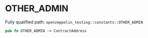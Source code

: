 # OTHER_ADMIN

Fully qualified path: `openzeppelin_testing::constants::OTHER_ADMIN`

```rust
pub fn OTHER_ADMIN -> ContractAddress
```

